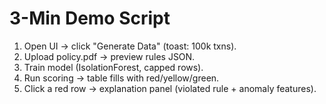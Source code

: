 # 3-Min Demo Script
1) Open UI → click "Generate Data" (toast: 100k txns).
2) Upload policy.pdf → preview rules JSON.
3) Train model (IsolationForest, capped rows).
4) Run scoring → table fills with red/yellow/green.
5) Click a red row → explanation panel (violated rule + anomaly features).